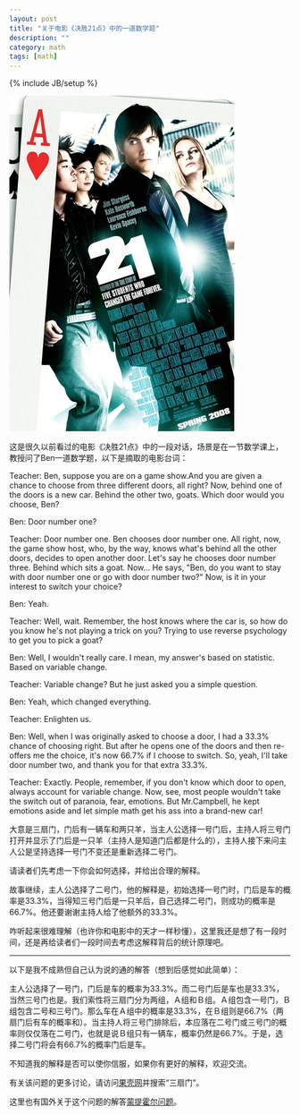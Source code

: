 ```yaml
---
layout: post
title: "关于电影《决胜21点》中的一道数学题"
description: ""
category: math
tags: [math]
---
```

{% include JB/setup %}

<p><img src="/images/blogImgs/21.jpg"></p>
这是很久以前看过的电影《决胜21点》中的一段对话，场景是在一节数学课上，教授问了Ben一道数学题，以下是摘取的电影台词：

Teacher:     Ben, suppose you are on a game show.And you are given a chance to choose from three different doors, all right? Now, behind one of the doors is a new car. Behind the other two, goats. Which door would you choose, Ben?

Ben:     Door number one?

Teacher:    Door number one. Ben chooses door number one. All right, now, the game show host, who, by the way, knows what's behind all the other doors, decides to open another door. Let's say he chooses door number three. Behind which sits a goat. Now... He says, "Ben, do you want to stay with door number one or go with door number two?" Now, is it in your interest to switch your choice?

Ben:    Yeah.

Teacher:   Well, wait. Remember, the host knows where the car is, so how do you know he's not playing a trick on you? Trying to use reverse psychology to get you to pick a  goat?

Ben:    Well, I wouldn't really care. I mean, my answer's based on statistic. Based on variable change.

Teacher:    Variable change? But he just asked you a simple question.

Ben:    Yeah, which changed everything.

Teacher:    Enlighten us.

Ben:    Well, when I was originally asked to choose a door, I had a 33.3% chance of choosing right. But after he opens one of the doors and then re-offers me the choice, it's now 66.7% if I choose to switch. So, yeah, I'll take door number two, and thank you for that extra 33.3%.

Teacher:    Exactly. People, remember, if you don't know which door to open, always account for variable change. Now, see, most people wouldn't take the switch out of paranoia, fear, emotions. But Mr.Campbell, he kept emotions aside and let simple math get his ass into a brand-new car!

大意是三扇门，门后有一辆车和两只羊，当主人公选择一号门后，主持人将三号门打开并显示了门后是一只羊（主持人是知道门后都是什么的），主持人接下来问主人公是坚持选择一号门不变还是重新选择二号门。

请读者们先考虑一下你会如何选择，并给出合理的解释。

故事继续，主人公选择了二号门，他的解释是，初始选择一号门时，门后是车的概率是33.3%，当得知三号门后是一只羊后，自己选择二号门，则成功的概率是66.7%。他还要谢谢主持人给了他额外的33.3%。

咋听起来很难理解（也许你和电影中的天才一样秒懂），这里我还是想了有一段时间，还是再给读者们一段时间去考虑这解释背后的统计原理吧。

***

以下是我不成熟但自己认为说的通的解答（想到后感觉如此简单）：

主人公选择了一号门，门后是车的概率为33.3%。而二号门后是车也是33.3%，当然三号门也是。我们索性将三扇门分为两组，Ａ组和Ｂ组。Ａ组包含一号门，Ｂ组包含二号和三号门。那么车在Ａ组中的概率是33.3%，在Ｂ组则是66.7%（两扇门后有车的概率和）。当主持人将三号门排除后，本应落在二号门或三号门的概率则仅仅落在二号门，也就是说Ｂ组只有一辆车，概率仍然是66.7%。于是，选择二号门将会有66.7%的概率门后是车。

不知道我的解释是否可以使你信服，如果你有更好的解释，欢迎交流。

有关该问题的更多讨论，请访问<a href="http://www.guokr.com/" rel="me">果壳网</a>并搜索“三扇门”。

这里也有国外关于这个问题的解答<a href="http://marilynvossavant.com/game-show-problem/" rel="me">蒙提霍尔问题</a>。
